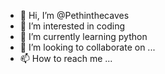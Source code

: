 - 👋 Hi, I’m @Pethinthecaves
- 👀 I’m interested in coding
- 🌱 I’m currently learning python
- 💞️ I’m looking to collaborate on ...
- 📫 How to reach me ...

<!---
Pethinthecaves/Pethinthecaves is a ✨ special ✨ repository because its `README.md` (this file) appears on your GitHub profile.
You can click the Preview link to take a look at your changes.
--->
